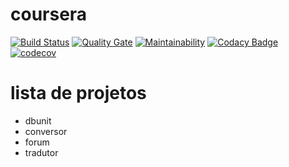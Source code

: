 # coursera 
[![Build Status](https://travis-ci.org/amarteleto/coursera.svg?branch=master)](https://travis-ci.org/amarteleto/coursera)
[![Quality Gate](https://sonarcloud.io/api/project_badges/measure?project=br.com.marteleto%3Acoursera&metric=alert_status)](https://sonarcloud.io/dashboard?id=br.com.marteleto%3Acoursera)
[![Maintainability](https://api.codeclimate.com/v1/badges/f46d9b4689bb38545976/maintainability)](https://codeclimate.com/github/amarteleto/coursera/maintainability)
[![Codacy Badge](https://api.codacy.com/project/badge/Grade/c246684b156b45e8a7a748710c7180c3)](https://www.codacy.com/app/amarteleto/coursera?utm_source=github.com&amp;utm_medium=referral&amp;utm_content=amarteleto/coursera&amp;utm_campaign=Badge_Grade)
[![codecov](https://codecov.io/gh/amarteleto/coursera/branch/master/graph/badge.svg)](https://codecov.io/gh/amarteleto/coursera)
# lista de projetos 
+ dbunit
+ conversor
+ forum
+ tradutor